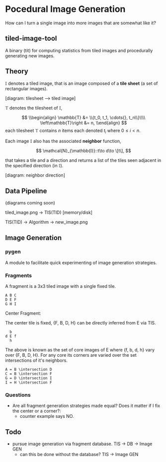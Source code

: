 # Pocedural Image Generation

How can I turn a single image into more images that are somewhat like it?

## tiled-image-tool

A binary (tit) for computing statistics from tiled images and procedurally generating new images.

## Theory

$\mathbb{I}$ denotes a tiled image, that is an image composed of a **tile sheet** (a set of rectangular images).


[diagram: tilesheet --> tiled image]


$\mathbb{T}$ denotes the tilesheet of $\mathbb{I}$,

$$
\\begin{align}
    \mathbb{T} &= \\{t_0, t_1, \cdots{}, t_n\\}\\\\
     \left\mathbb{T}\right &= n,
\\end{align}
$$
each tilesheet $\mathbb{T}$ contains $n$ items each denoted $t_i$ where $0\leq i \lt n$.

Each image $\mathbb{I}$ also has the associated **neighbor** function,

$$
    \mathcal{N}_{\mathbb{I}}::t\to d\to \[t\],
$$

that takes a tile and a direction and returns a list of the tiles seen adjacent in the specified direction (in $\mathbb{I}$).

[diagram: neighbor direction]

## Data Pipeline

(diagrams coming soon)

tiled_image.png -> TIS(TID) [memory/disk]

TIS(TID) -> Algorithm -> new_image.png

## Image Generation

### pygen

A module to facilitate quick experimenting of image generation strategies.

### Fragments

A fragment is a 3x3 tiled image with a single fixed tile.

```
A B C
D E F
G H I
```

Center Fragment:

The center tile is fixed, {F, B, D, H} can be directly inferred from E via TIS.

```
  b
d E f
  h
```
  
The above is known as the set of core images of E where {f, b, d, h} vary over {F, B, D, H}.
For any core its corners are varied over the set intersections of it's neighbors.

```
A = B \intersection D
C = B \intersection F
G = D \intersection I
I = H \intersection F
```

### Questions

- Are all fragment generation strategies made equal? Does it matter if I fix the center or a corner?:
    - counter example says NO.

## Todo

- pursue image generation via fragment database. TIS -> DB -> Image GEN
    - can this be done without the database? TIS -> Image GEN 
